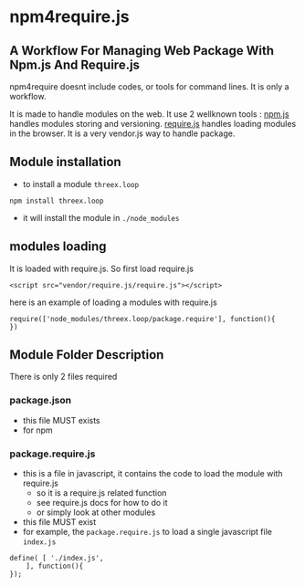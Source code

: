 # npm4require.js
## A Workflow For Managing Web Package With Npm.js And Require.js

npm4require doesnt include codes, or tools for command lines.
It is only a workflow. 

It is made to handle modules on the web.
It use 2 wellknown tools :
[npm.js](https://npmjs.org/) handles modules storing and versioning.
[require.js](http://requirejs.org) handles loading modules in the browser.
It is a very vendor.js way to handle package.


## Module installation

* to install a module ```threex.loop``` 

```
npm install threex.loop
```

* it will install the module in ```./node_modules```

## modules loading

It is loaded with require.js. So first load require.js

```
<script src="vendor/require.js/require.js"></script>
```

here is an example of loading a modules with require.js

```
require(['node_modules/threex.loop/package.require'], function(){
})
```

## Module Folder Description

There is only 2 files required

### package.json
* this file MUST exists
* for npm

### package.require.js
* this is a file in javascript, it contains the code to load the module with require.js
  * so it is a require.js related function
  * see require.js docs for how to do it
  * or simply look at other modules
* this file MUST exist
* for example, the ```package.require.js``` to load a single javascript file ```index.js``` 

```
define( [ './index.js',
	], function(){
});
```


